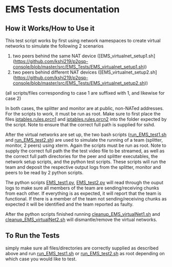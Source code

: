 # EMS Tests documentation

## How it Works/How to Use it

This test script works by first using network namespaces to create virtual networks to simulate the following 2 scenarios

1. two peers behind the same NAT device ([EMS_virtualnet_setup1.sh] (https://github.com/kshi219/p2psp-console/blob/master/src/EMS_Tests/EMS_virtualnet_setup1.sh))
2. two peers behind different NAT devices ([EMS_virtualnet_setup2.sh] (https://github.com/kshi219/p2psp-console/blob/master/src/EMS_Tests/EMS_virtualnet_setup2.sh))

(all scripts/files corresponding to case 1 are suffixed with 1, and likewise for case 2)

In both cases, the splitter and monitor are at public, non-NATed addresses. For the scripts to work, it must be run as root. Make sure to first place the files [iptables.rules.prcn1](https://github.com/kshi219/p2psp-console/blob/master/src/EMS_Tests/iptables.rules.prcn1)  and [iptables.rules.prcn2](https://github.com/kshi219/p2psp-console/blob/master/src/EMS_Tests/iptables.rules.prcn2) into the folder expected by the script. Note to ensure that the correct full path is supplied for sshd.

After the virtual networks are set up, the two bash scripts ([run_EMS_test1.sh](https://github.com/kshi219/p2psp-console/blob/master/src/EMS_Tests/run_EMS_test1.sh) and [run_EMS_test2.sh](https://github.com/kshi219/p2psp-console/blob/master/src/EMS_Tests/run_EMS_test2.sh)) are used to simulate the running of a team (splitter, monitor, 2 peers) using xterm. 
Again the scripts must be run as root. Note to supply the correct full path the the test video file to be streamed, as well as the correct full path directories for the peer and splitter executables, the network setup scripts, and the python test scripts.
These scripts will run the team and deposit the respective output logs from the splitter, monitor and peers to be read by 2 python scripts.

The python scripts [EMS_test1.py](https://github.com/kshi219/p2psp-console/blob/master/src/EMS_Tests/EMS_test1.py), [EMS_test2.py](https://github.com/kshi219/p2psp-console/blob/master/src/EMS_Tests/EMS_test2.py) will read through the ouput logs to make sure all members of the team are sending/receiving chunks from each other. 
If everything is as expected, it will report that the team is functional. If there is a member of the team not sending/receiving chunks as expected it will be identified and the team reported as faulty.

After the python scripts finished running [cleanup_EMS_virtualNet1.sh](https://github.com/kshi219/p2psp-console/blob/master/src/EMS_Tests/cleanup_EMS_virtualNet1.sh) and [cleanup_EMS_virtualNet2.sh](https://github.com/kshi219/p2psp-console/blob/master/src/EMS_Tests/cleanup_EMS_virtualNet2.sh) will dismantle/remove the virtual networks.


## To Run the Tests
simply make sure all files/directories are correctly supplied as described above and run [run_EMS_test1.sh](https://github.com/kshi219/p2psp-console/blob/master/src/EMS_Tests/run_EMS_test1.sh) or [run_EMS_test2.sh](https://github.com/kshi219/p2psp-console/blob/master/src/EMS_Tests/run_EMS_test2.sh)
as root depending on which case you would like to test.

